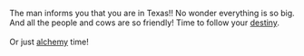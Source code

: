 The man informs you that you are in Texas!!
No wonder everything is so big.
And all the people and cows are so friendly!
Time to follow your [destiny](../destiny/destiny.md).
<br><br>
Or just [alchemy](../alchemy/alchemy.md) time!
